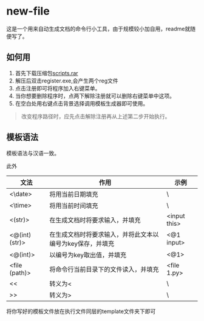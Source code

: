 # new-file

这是一个用来自动生成文档的命令行小工具，由于规模较小加自用，readme就随便写了。

## 如何用

1. 首先下载压缩包[scripts.rar](https://github.com/intmian/new-file/releases/download/1.1/scripts.rar)
2. 解压后双击register.exe,会产生两个reg文件
3. 点击注册即可将程序加入右键菜单。
4. 当你想要删除程序时，点两下解除注册就可以删除右键菜单中这项。
5. 在空白处用右键点击背景选择调用模板生成器即可使用。

> 改变程序路径时，应先点击解除注册再从上述第二步开始执行。

## 模板语法

模板语法与汉语一致。

此外

| 文法           | 作用                                                         | 示例         |
| -------------- | ------------------------------------------------------------ | ------------ |
| <\date>         | 将用当前日期填充                                             | \            |
| <\time>         | 将用当前时间填充                                             | \            |
| <(str)>        | 在生成文档时将要求输入，并填充                | \<input this> |
| <@(int) (str)> | 在生成文档时将要求输入，并将此文本以编号为key保存，并填充 | <@1 input>   |
| <@(int)>       | 以编号为key取出值，并填充                           | <@1>         |
| <file (path)>  | 将命令行当前目录下的文件读入，并填充                | <file 1.py>  |
| <<             | 转义为<                                                      | \            |
| >>             | 转义为>                                                      | \            |

将你写好的模板文件放在执行文件同层的template文件夹下即可
